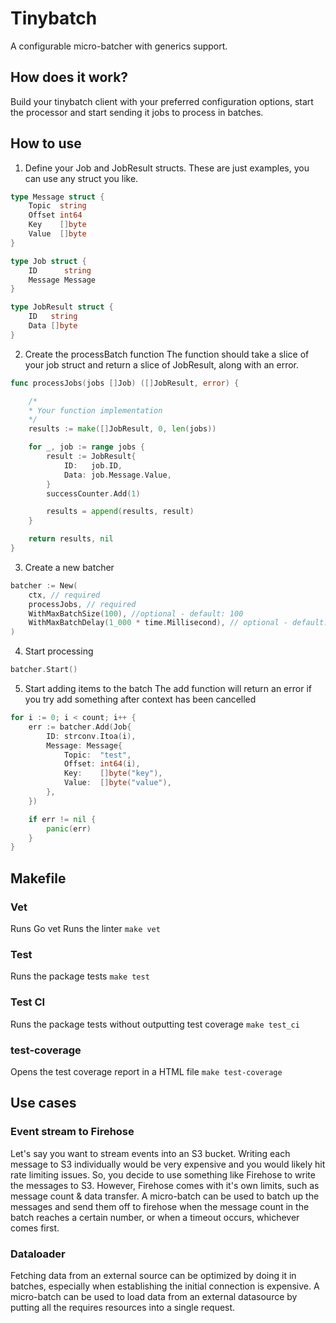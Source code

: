 # Tinybatch
A configurable micro-batcher with generics support.

## How does it work?
Build your tinybatch client with your preferred configuration options, start the processor and start sending it jobs to process in batches.

## How to use
1. Define your Job and JobResult structs. These are just examples, you can use any struct you like.
```go
type Message struct {
	Topic  string
	Offset int64
	Key    []byte
	Value  []byte
}

type Job struct {
	ID      string
	Message Message
}

type JobResult struct {
	ID   string
	Data []byte
}
```
2. Create the processBatch function
The function should take a slice of your job struct and return a slice of JobResult, along with an error. 
```go
func processJobs(jobs []Job) ([]JobResult, error) {

	/*
	* Your function implementation
	*/
	results := make([]JobResult, 0, len(jobs))

	for _, job := range jobs {
		result := JobResult{
			ID:   job.ID,
			Data: job.Message.Value,
		}
		successCounter.Add(1)

		results = append(results, result)
	}

	return results, nil
}
```
3. Create a new batcher

```go
batcher := New(
	ctx, // required
	processJobs, // required
	WithMaxBatchSize(100), //optional - default: 100 
	WithMaxBatchDelay(1_000 * time.Millisecond), // optional - default: 1_000 * time.Millisecond
)
```
4. Start processing
```go
batcher.Start()
```

5. Start adding items to the batch
The add function will return an error if you try add something after context has been cancelled
```go
for i := 0; i < count; i++ {
	err := batcher.Add(Job{
		ID: strconv.Itoa(i),
		Message: Message{
			Topic:  "test",
			Offset: int64(i),
			Key:    []byte("key"),
			Value:  []byte("value"),
		},
	})

	if err != nil {
		panic(err)
	}
}
```

## Makefile
### Vet
Runs Go vet
Runs the linter
```make vet```

### Test
Runs the package tests
```make test```


### Test CI
Runs the package tests without outputting test coverage
```make test_ci```

### test-coverage
Opens the test coverage report in a HTML file
```make test-coverage```

## Use cases
### Event stream to Firehose
Let's say you want to stream events into an S3 bucket. Writing each message to S3 individually would be very expensive and you would likely hit rate limiting issues. So, you decide to use something like Firehose to write the messages to S3. However, Firehose comes with it's own limits, such as message count & data transfer. A micro-batch can be used to batch up the messages and send them off to firehose when the message count in the batch reaches a certain number, or when a timeout occurs, whichever comes first.

### Dataloader
Fetching data from an external source can be optimized by doing it in batches, especially when establishing the initial connection is expensive. A micro-batch can be used to load data from an external datasource by putting all the requires resources into a single request.